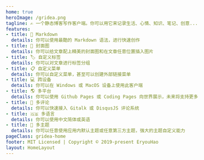 ```yaml
---
home: true
heroImage: /gridea.png
tagline: ✍️ 一个静态博客写作客户端。你可以用它来记录生活、心情、知识、笔记、创意...
features:
- title: 📝 Markdown
  details: 你可以使用最酷的 Markdown 语法，进行快速创作
- title: 🌉 封面图
  details: 你可以给文章配上精美的封面图和在文章任意位置插入图片
- title: 🏷️ 自定义标签
  details: 你可以对文章进行标签分组
- title: 📋 自定义菜单
  details: 你可以自定义菜单，甚至可以创建外部链接菜单
- title: 💻 跨设备
  details: 你可以在 Windows 或 MacOS 设备上使用此客户端
- title: 🌎 多平台
  details: 你可以使用 Github Pages 或 Coding Pages 向世界展示，未来将支持更多平台
- title: 💬 多评论
  details: 你可以快速接入 Gitalk 或 DisqusJS 评论系统
- title: 🇬🇧 多语言
  details: 你可以使用中文简体或英语
- title: 🌁 多主题
  details: 你可以任意使用应用内默认主题或任意第三方主题，强大的主题自定义能力
pageClass: gridea-home
footer: MIT Licensed | Copyright © 2019-present EryouHao
layout: HomeLayout
---
```

<div>
  <Home-Index></Home-Index>
</div>

